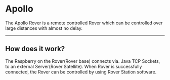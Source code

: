 Apollo
===================

The Apollo Rover is a remote controlled Rover
which can be controlled over large distances with almost no delay.

----------


How does it work?
-------------
The Raspberry on the Rover(Rover base) connects via. Java TCP Sockets, to an external Server(Rover Satellite).
When Rover is successfully connected, the Rover can be controlled
by using Rover Station software.
